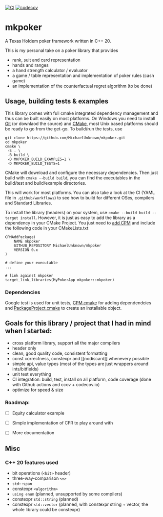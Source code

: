 [![CI](https://github.com/MichaelUnknown/mkpoker/workflows/CI/badge.svg)](https://github.com/MichaelUnknown/mkpoker/actions)
[![codecov](https://codecov.io/gh/MichaelUnknown/mkpoker/branch/main/graph/badge.svg)](https://codecov.io/gh/MichaelUnknown/mkpoker)

# mkpoker
A Texas Holdem poker framework written in C++ 20.

This is my personal take on a poker library that provides
* rank, suit and card representation
* hands and ranges
* a hand strength calculator / evaluator
* a game / table representation and implementation of poker rules (cash game)
* an implementation of the counterfactual regret algorithm (to be done)

## Usage, building tests & examples

This library comes with full cmake integrated dependency management and thus can be built easily on most platforms.
On Windows you need to install [Git](https://git-scm.com/) (or downlaod the source) and [CMake](https://cmake.org/), most Unix based platforms should be ready to go from the get-go.
To build/run the tests, use
```
git clone https://github.com/MichaelUnknown/mkpoker.git
cd mkpoker
cmake \
 -S . \
 -B build \
 -D MKPOKER_BUILD_EXAMPLES=1 \
 -D MKPOKER_BUILD_TESTS=1
 ```
CMake will download and configure the necessary dependencies.
Then just build with `cmake --build build`, you can find the executables in the build/test and build/example directories.

This will work for most platforms. You can also take a look at the CI (YAML file in `.github/workflows`) to see how to build for different OSes, compilers and Standard Libraries.

To install the library (headers) on your system, use `cmake --build build --target install`.
However, it is just as easy to add the library as a dependency in your CMake Project.
You just need to [add CPM](https://github.com/TheLartians/CPM.cmake#adding-cpm) and include the following code in your CMakeLists.txt
```
CPMAddPackage(
    NAME mkpoker
    GITHUB_REPOSITORY MichaelUnknown/mkpoker
    VERSION 0.x
)

# define your executable
...

# link against mkpoker
target_link_libraries(MyPokerApp mkpoker::mkpoker)
```

### Dependencies

Google test is used for unit tests, [CPM.cmake](https://github.com/TheLartians/CPM.cmake) for adding dependendcies and [PackageProject.cmake](https://github.com/TheLartians/PackageProject.cmake) to create an installable object.


## Goals for this library / project that I had in mind when I started:

* cross platform library, support all the major compilers
* header only
* clean, good quality code, consistent formatting
* const correctness, constexpr and  [[nodiscard]] whenevery possible
* simple api, value types (most of the types are just wrappers around ints/bitfields)
* unit test everything
* CI integration: build, test, install on all platform, code coverage (done with Github actions and ccov + codecov.io)
* optimize for speed & size

### Roadmap:

- [ ] Equity calculator example
- [ ] Simple implementation of CFR to play around with
- [ ] More documentation



## Misc

### C++ 20 features used

* bit operations (`<bit>` header)
* three-way-comparison `<=>`
* `std::span`
* constexpr `<algorithm>`
* `using enum` (planned, unsupported by some compilers)
* constexpr `std::string` (planned)
* constexpr `std::vector` (planned, with constexpr string + vector, the whole library could be constexpr)